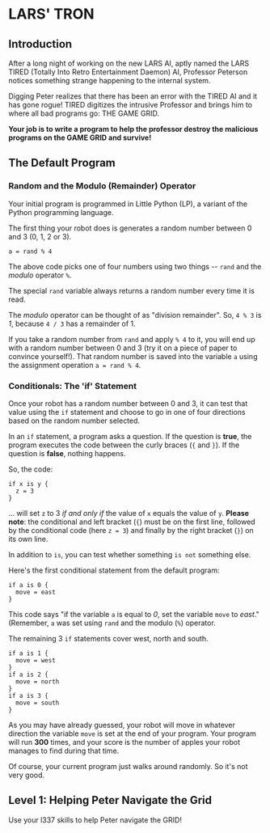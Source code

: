 # LARS' TRON

## Introduction

After a long night of working on the new  LARS AI, aptly named the LARS TIRED (Totally Into Retro Entertainment Daemon) AI, Professor Peterson notices something strange happening to the internal system.

Digging Peter realizes that there has been an error with the TIRED AI and it has gone rogue! TIRED digitizes the intrusive Professor and brings him to where all bad programs go: THE GAME GRID.

**Your job is to write a program to help the professor destroy the malicious programs on the GAME GRID and survive!**

## The Default Program

### Random and the Modulo (Remainder) Operator

Your initial program is programmed in Little Python (LP), a variant of the Python programming language.

The first thing your robot does is generates a random number between 0 and 3 (0, 1, 2 or 3). 

    a = rand % 4

The above code picks one of four numbers using two things -- `rand` and the *modulo* operator `%`. 

The special `rand` variable always returns a random number every time it is read. 

The *modulo* operator can be thought of as "division remainder". So, `4 % 3` is *1*, because `4 / 3` has a remainder of 1. 

If you take a random number from `rand` and apply `% 4` to it, you will end up with a random number between 0 and 3 (try it on a piece of paper to convince yourself!). That random number is saved into the variable `a` using the assignment operation `a = rand % 4`.

### Conditionals: The 'if' Statement

Once your robot has a random number between 0 and 3, it can test that value using the `if` statement and choose to go in one of four directions based on the random number selected.

In an `if` statement, a program asks a question. If the question is **true**, the program executes the code between the curly braces (`{` and `}`). If the question is **false**, nothing happens.

So, the code:

    if x is y {
      z = 3
    }

... will set `z` to 3 *if and only if* the value of `x` equals the value of `y`. **Please note**: the conditional and left bracket (`{`) must be on the first line, followed by the conditional code (here `z = 3`) and finally by the right bracket (`}`) on its own line. 

In addition to `is`, you can test whether something `is not` something else.

Here's the first conditional statement from the default program:


    if a is 0 {
      move = east
    }


This code says "if the variable `a` is equal to *0*, set the variable `move` to *east*." (Remember, `a` was set using `rand` and the modulo (`%`) operator.  

The remaining 3 `if` statements cover west, north and south.

    if a is 1 { 
      move = west 
    } 
    if a is 2 { 
      move = north 
    } 
    if a is 3 { 
      move = south 
    } 

As you may have already guessed, your robot will move in whatever direction the variable `move` is set at the end of your program. Your program will run **300** times, and your score is the number of apples your robot manages to find during that time.

Of course, your current program just walks around randomly. So it's not very good.


## Level 1: Helping Peter Navigate the Grid

Use your l337 skills to help Peter navigate the GRID!
